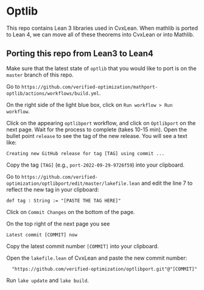 # Optlib

This repo contains Lean 3 libraries used in CvxLean. When mathlib is ported to Lean 4, we can move all of these theorems into CvxLean or into Mathlib.

## Porting this repo from Lean3 to Lean4

Make sure that the latest state of `optlib` that you would like to port is on the `master` branch of this repo.

Go to `https://github.com/verified-optimization/mathport-optlib/actions/workflows/build.yml`.

On the right side of the light blue box, click on `Run workflow > Run workflow`.

Click on the appearing `optlibport` workflow, and click on `Optlibport` on the next page. Wait for the process to complete (takes 10-15 min). Open the bullet point `release` to see the tag of the new release. You will see a text like:
```
Creating new GitHub release for tag [TAG] using commit ...
```
Copy the tag `[TAG]` (e.g., `port-2022-09-29-9726f59`) into your clipboard.

Go to `https://github.com/verified-optimization/optlibport/edit/master/lakefile.lean` and edit 
the line 7 to reflect the new tag in your clipboard:
```
def tag : String := "[PASTE THE TAG HERE]"
```
Click on `Commit Changes` on the bottom of the page.

On the top right of the next page you see
```
Latest commit [COMMIT] now
```
Copy the latest commit number `[COMMIT]` into your clipboard.

Open the `lakefile.lean` of CvxLean and paste the new commit number:
```
  "https://github.com/verified-optimization/optlibport.git"@"[COMMIT]"
````
Run `lake update` and `lake build`.